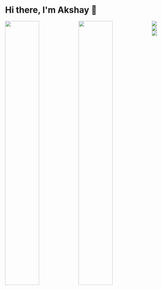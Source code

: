 # Hi there, I'm Akshay 👋

<img align="left" width="47%" src="https://github-readme-stats.vercel.app/api?username=Akshaypatilmh&show_icons=true&theme=radical" />
<img align="left" width="47%" src="https://github-readme-stats.vercel.app/api/top-langs/?username=Akshaypatilmh&layout=compact" />

<img align="left" src="https://img.shields.io/badge/java-%23ED8B00.svg?style=for-the-badge&logo=java&logoColor=white"/>
<img align="left" src="https://img.shields.io/badge/python-3670A0?style=for-the-badge&logo=python&logoColor=ffdd54"/>
<img align="left" src="https://img.shields.io/badge/r-%23276DC3.svg?style=for-the-badge&logo=r&logoColor=white"/>
